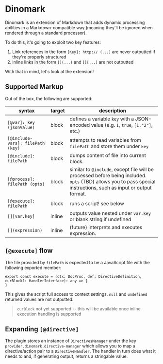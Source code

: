 # Dinomark

Dinomark is an extension of Markdown that adds dynamic processing abilities in a Markdown-compatible way (meaning they'll be ignored when rendered through a standard processor).

To do this, it's going to exploit two key features:

1. Link references in the form `[Key]: http:// (...)` are never outputted if they're properly structured
2. Inline links in the form `[](...)` and `[][...]` are not outputted

With that in mind, let's look at the extension!

## Supported Markup

Out of the box, the following are supported:

|syntax                       |target |description
|---                          |---    |---
|`[@var]: key (jsonValue)`    |block  |defines a variable `key` with a JSON-encoded value (e.g. `1`, `true`, `[1,"2"]`, etc.)
|`[@include-vars]: filePath (key)` |block  |attempts to read variables from `filePath` and store them under `key`
|`[@include]: filePath`       |block  |dumps content of file into current block.
|`[@process]: filePath (opts)`|block  |similar to `@include`, except file will be processed before being included. `opts` (TBD) allows you to pass special instructions, such as input or output format.
|`[@execute]: filePath`       |block  |runs a script! see below
|`[][var.key]`                |inline |outputs value nested under `var.key` or blank string if undefined
|`[](expression)`             |inline |(future) interprets and executes expression.

## `[@execute]` flow

The file provided by `filePath` is expected to be a JavaScript file with the following exported member:

```
export const execute = (ctx: DocProc, def: DirectiveDefinition, curBlock?: HandlerInterface): any => {
}
```

This gives the script full access to context settings. `null` and `undefined` returned values are not outputted.

> `curBlock` not yet supported -- this will be available once inline execution handling is supported

## Expanding `[@directive]`

The plugin stores an instance of `DirectivesManager` under the key `provider.dinomark.directive-manager` which allows you to map a directive/action pair to a `DirectiveHandler`. The handler in turn does what it needs to and, if generating output, returns a stringable value.
